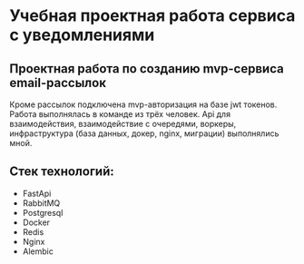 # Учебная проектная работа сервиса с уведомлениями

## Проектная работа по созданию mvp-сервиса email-рассылок
Кроме рассылок подключена mvp-авторизация на базе jwt токенов.
Работа выполнялась в команде из трёх человек.
Api для взаимодействия, взаимодействие с очередями, воркеры, инфраструктура (база данных, докер, nginx, миграции) выполнялись мной.

## Стек технологий:
- FastApi
- RabbitMQ
- Postgresql
- Docker
- Redis
- Nginx
- Alembic
